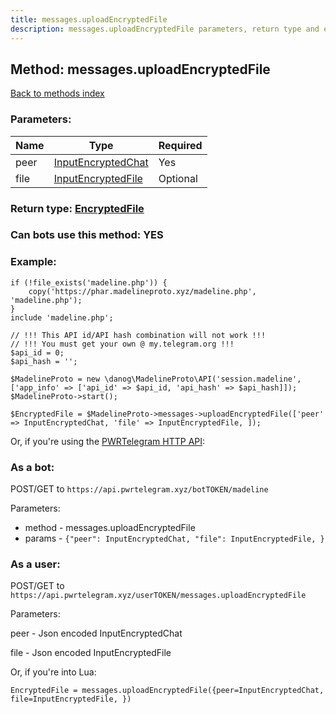 ```yaml
---
title: messages.uploadEncryptedFile
description: messages.uploadEncryptedFile parameters, return type and example
---
```

## Method: messages.uploadEncryptedFile  
[Back to methods index](index.md)


### Parameters:

| Name     |    Type       | Required |
|----------|---------------|----------|
|peer|[InputEncryptedChat](../types/InputEncryptedChat.md) | Yes|
|file|[InputEncryptedFile](../types/InputEncryptedFile.md) | Optional|


### Return type: [EncryptedFile](../types/EncryptedFile.md)

### Can bots use this method: **YES**


### Example:


```
if (!file_exists('madeline.php')) {
    copy('https://phar.madelineproto.xyz/madeline.php', 'madeline.php');
}
include 'madeline.php';

// !!! This API id/API hash combination will not work !!!
// !!! You must get your own @ my.telegram.org !!!
$api_id = 0;
$api_hash = '';

$MadelineProto = new \danog\MadelineProto\API('session.madeline', ['app_info' => ['api_id' => $api_id, 'api_hash' => $api_hash]]);
$MadelineProto->start();

$EncryptedFile = $MadelineProto->messages->uploadEncryptedFile(['peer' => InputEncryptedChat, 'file' => InputEncryptedFile, ]);
```

Or, if you're using the [PWRTelegram HTTP API](https://pwrtelegram.xyz):

### As a bot:

POST/GET to `https://api.pwrtelegram.xyz/botTOKEN/madeline`

Parameters:

* method - messages.uploadEncryptedFile
* params - `{"peer": InputEncryptedChat, "file": InputEncryptedFile, }`



### As a user:

POST/GET to `https://api.pwrtelegram.xyz/userTOKEN/messages.uploadEncryptedFile`

Parameters:

peer - Json encoded InputEncryptedChat

file - Json encoded InputEncryptedFile




Or, if you're into Lua:

```
EncryptedFile = messages.uploadEncryptedFile({peer=InputEncryptedChat, file=InputEncryptedFile, })
```

